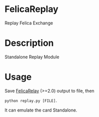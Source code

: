 # FelicaReplay
Replay Felica Exchange

# Description
Standalone Replay Module

# Usage
Save [FelicaRelay](https://github.com/OLIET2357/FelicaRelay) (>=2.0) output to file, then

`python replay.py [FILE]`.

It can emulate the card Standalone.